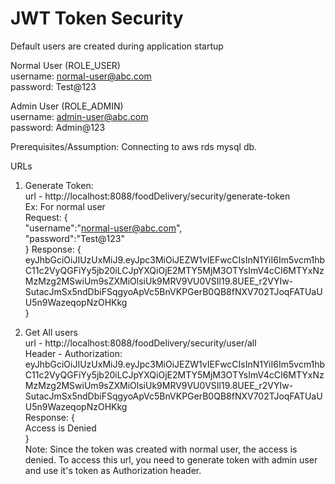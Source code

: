 # **JWT Token Security**
Default users are created during application startup

Normal User (ROLE_USER)  
username: normal-user@abc.com  
password: Test@123

Admin User (ROLE_ADMIN)  
username: admin-user@abc.com  
password: Admin@123

Prerequisites/Assumption: Connecting to aws rds mysql db.

URLs  
1. Generate Token:  
   url - http://localhost:8088/foodDelivery/security/generate-token  
Ex: For normal user  
Request: {  
"username":"normal-user@abc.com",  
"password":"Test@123"  
}
Response: {  
eyJhbGciOiJIUzUxMiJ9.eyJpc3MiOiJEZW1vIEFwcCIsInN1YiI6Im5vcm1hbC11c2VyQGFiYy5jb20iLCJpYXQiOjE2MTY5MjM3OTYsImV4cCI6MTYxNzMzMzg2MSwiUm9sZXMiOlsiUk9MRV9VU0VSIl19.8UEE_r2VYIw-SutacJmSx5ndDbiFSqgyoApVc5BnVKPGerB0QB8fNXV702TJoqFATUaUU5n9WazeqopNzOHKkg  
}  
   
2.  Get All users  
url - http://localhost:8088/foodDelivery/security/user/all  
    Header - Authorization: eyJhbGciOiJIUzUxMiJ9.eyJpc3MiOiJEZW1vIEFwcCIsInN1YiI6Im5vcm1hbC11c2VyQGFiYy5jb20iLCJpYXQiOjE2MTY5MjM3OTYsImV4cCI6MTYxNzMzMzg2MSwiUm9sZXMiOlsiUk9MRV9VU0VSIl19.8UEE_r2VYIw-SutacJmSx5ndDbiFSqgyoApVc5BnVKPGerB0QB8fNXV702TJoqFATUaUU5n9WazeqopNzOHKkg  
    Response: {  
    Access is Denied  
    }  
    Note: Since the token was created with normal user, the access is denied. To access this url, you need to generate token with admin user and use it's token as Authorization header.
    
